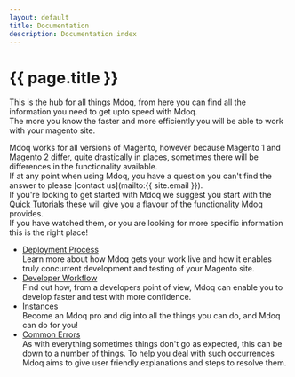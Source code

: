 ```yaml
---
layout: default
title: Documentation
description: Documentation index
---
```



# {{ page.title }}

This is the hub for all things Mdoq, from here you can find all the information you need to get upto speed with Mdoq.  
The more you know the faster and more efficiently you will be able to work with your magento site.  

Mdoq works for all versions of Magento, however because Magento 1 and Magento 2 differ, quite drastically in places, sometimes there will be differences in the functionality available.  
If at any point when using Mdoq, you have a question you can't find the answer to please [contact us](mailto:{{ site.email }}).  
If you're looking to get started with Mdoq we suggest you start with the [Quick Tutorials](/tutorials.html) these will give you a flavour of the functionality Mdoq provides.  
If you have watched them, or you are looking for more specific information this is the right place!  

- [Deployment Process](/documentation/deployment-process.html)  
  Learn more about how Mdoq gets your work live and how it enables truly concurrent development and testing of your Magento site.
- [Developer Workflow](/documentation/developer-process.html)  
  Find out how, from a developers point of view, Mdoq can enable you to develop faster and test with more confidence.
- [Instances](/documentation/instance.html)  
  Become an Mdoq pro and dig into all the things you can do, and Mdoq can do for you!  
- [Common Errors](/documentation/errors.html)  
  As with everything sometimes things don't go as expected, this can be down to a number of things. To help you deal with such occurrences Mdoq aims to give user friendly explanations and steps to 
  resolve them.
